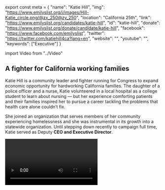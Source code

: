 export const meta = {
  "name": "Katie Hill",
  "img": "https://www.emilyslist.org/i/images/Hill-Katie_circle.png/@zx_250@zy_250",
  "location": "California 25th",
  "link": "https://www.emilyslist.org/candidates/katie-hill",
  "id": "katie-hill",
  "donate": "https://www.emilyslist.org/donate/candidate/katie-hill",
  "facebook": "https://www.facebook.com/emilyslist",
  "twitter": "https://twitter.com/katiehill4ca?lang=en",
  "website": "",
  "youtube": "",
  "keywords": ["Executive"]
}

import Video from "../Video"

## A fighter for California working families

Katie Hill is a community leader and fighter running for Congress to expand economic opportunity for hardworking California families. The daughter of a police officer and a nurse, Katie volunteered in a local hospital as a college student to learn about nursing — but her experience comforting patients and their families inspired her to pursue a career tackling the problems that health care alone couldn’t fix.

She joined an organization that serves members of her community experiencing homelessness and she was instrumental in its growth into a statewide organization. Until stepping down recently to campaign full time, Katie served as Deputy **CEO and Executive Director**.

<Video id="4N5ObWQQS4c" />


She **oversaw hundreds of government contracts** and partnered with public and private agencies across the state to better serve the needs of the most vulnerable Californians. This experience makes her perfectly suited to be a good steward of California tax dollars and smart government spending.

A lifelong resident of California’s 25th Congressional District, Katie lives in Agua Dulce with her husband on their farm for rescue animals.


## A champion for expanding economic opportunity

Katie is running to expand economic opportunity, to help create good paying jobs, and to fight for California's working families. When elected, she will champion policies that give all Californians the chance to thrive. As a lifelong Californian, Katie knows firsthand how seriously high housing costs threaten Golden State families' economic security, and when elected, she will fight tirelessly to increase housing affordability for working families. Katie is a powerful advocate for increasing all Californians’ access to health care, and through her life’s work serving people experiencing homelessness she has seen how health care — including mental health care services and addiction treatment — can transform the lives of the most vulnerable members of our communities. When elected, she will fight back against Republicans’ attempts to undo the progress we’ve worked so hard to make — and she will work tirelessly to move California forward for all working families.

<Video id="AV3jPLoJyE4" />

## An opportunity to flip a seat

Katie is challenging incumbent Republican Congressman Steve Knight, an extremist who has spent his time in office advancing a dangerous agenda that hurts the hardworking families he was elected to serve. Hillary Clinton outperformed Donald Trump by nearly seven points in this district in 2016, and this race is a must-win on our path to taking back the House. Katie is running a strong campaign, and she has what it takes to hold Knight accountable for his record of failure. The GOP won’t give this seat up without a fight, and she needs our help to win this high-stakes races. Let’s show Katie our full support and help send this champion for California working families to Congress — and let’s take back the House in 2018.
